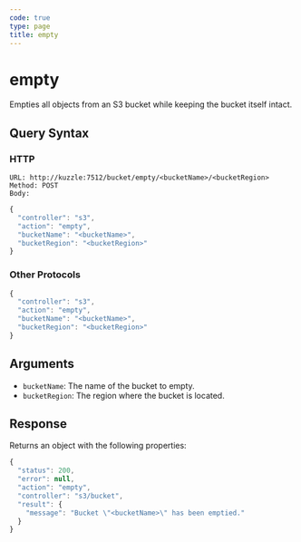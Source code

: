 ```yaml
---
code: true
type: page
title: empty
---
```


# empty

Empties all objects from an S3 bucket while keeping the bucket itself intact.

## Query Syntax

### HTTP

```http
URL: http://kuzzle:7512/bucket/empty/<bucketName>/<bucketRegion>
Method: POST
Body:
```

```js
{
  "controller": "s3",
  "action": "empty",
  "bucketName": "<bucketName>",
  "bucketRegion": "<bucketRegion>"
}
```

### Other Protocols

```js
{
  "controller": "s3",
  "action": "empty",
  "bucketName": "<bucketName>",
  "bucketRegion": "<bucketRegion>"
}
```

## Arguments

- `bucketName`: The name of the bucket to empty. 
- `bucketRegion`: The region where the bucket is located.

## Response

Returns an object with the following properties:

```js
{
  "status": 200,
  "error": null,
  "action": "empty",
  "controller": "s3/bucket",
  "result": {
    "message": "Bucket \"<bucketName>\" has been emptied."
  }
}
```

